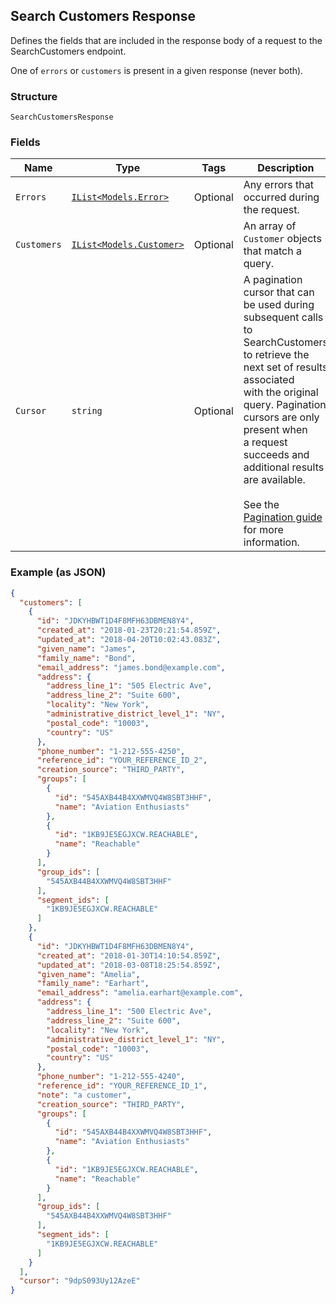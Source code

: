 ## Search Customers Response

Defines the fields that are included in the response body of
a request to the SearchCustomers endpoint.

One of `errors` or `customers` is present in a given response (never both).

### Structure

`SearchCustomersResponse`

### Fields

| Name | Type | Tags | Description |
|  --- | --- | --- | --- |
| `Errors` | [`IList<Models.Error>`](/doc/models/error.md) | Optional | Any errors that occurred during the request. |
| `Customers` | [`IList<Models.Customer>`](/doc/models/customer.md) | Optional | An array of `Customer` objects that match a query. |
| `Cursor` | `string` | Optional | A pagination cursor that can be used during subsequent calls<br>to SearchCustomers to retrieve the next set of results associated<br>with the original query. Pagination cursors are only present when<br>a request succeeds and additional results are available.<br><br>See the [Pagination guide](https://developer.squareup.com/docs/working-with-apis/pagination) for more information. |

### Example (as JSON)

```json
{
  "customers": [
    {
      "id": "JDKYHBWT1D4F8MFH63DBMEN8Y4",
      "created_at": "2018-01-23T20:21:54.859Z",
      "updated_at": "2018-04-20T10:02:43.083Z",
      "given_name": "James",
      "family_name": "Bond",
      "email_address": "james.bond@example.com",
      "address": {
        "address_line_1": "505 Electric Ave",
        "address_line_2": "Suite 600",
        "locality": "New York",
        "administrative_district_level_1": "NY",
        "postal_code": "10003",
        "country": "US"
      },
      "phone_number": "1-212-555-4250",
      "reference_id": "YOUR_REFERENCE_ID_2",
      "creation_source": "THIRD_PARTY",
      "groups": [
        {
          "id": "545AXB44B4XXWMVQ4W8SBT3HHF",
          "name": "Aviation Enthusiasts"
        },
        {
          "id": "1KB9JE5EGJXCW.REACHABLE",
          "name": "Reachable"
        }
      ],
      "group_ids": [
        "545AXB44B4XXWMVQ4W8SBT3HHF"
      ],
      "segment_ids": [
        "1KB9JE5EGJXCW.REACHABLE"
      ]
    },
    {
      "id": "JDKYHBWT1D4F8MFH63DBMEN8Y4",
      "created_at": "2018-01-30T14:10:54.859Z",
      "updated_at": "2018-03-08T18:25:54.859Z",
      "given_name": "Amelia",
      "family_name": "Earhart",
      "email_address": "amelia.earhart@example.com",
      "address": {
        "address_line_1": "500 Electric Ave",
        "address_line_2": "Suite 600",
        "locality": "New York",
        "administrative_district_level_1": "NY",
        "postal_code": "10003",
        "country": "US"
      },
      "phone_number": "1-212-555-4240",
      "reference_id": "YOUR_REFERENCE_ID_1",
      "note": "a customer",
      "creation_source": "THIRD_PARTY",
      "groups": [
        {
          "id": "545AXB44B4XXWMVQ4W8SBT3HHF",
          "name": "Aviation Enthusiasts"
        },
        {
          "id": "1KB9JE5EGJXCW.REACHABLE",
          "name": "Reachable"
        }
      ],
      "group_ids": [
        "545AXB44B4XXWMVQ4W8SBT3HHF"
      ],
      "segment_ids": [
        "1KB9JE5EGJXCW.REACHABLE"
      ]
    }
  ],
  "cursor": "9dpS093Uy12AzeE"
}
```

